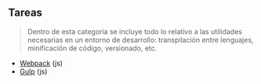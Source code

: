 ## Tareas
> Dentro de esta categoría se incluye todo lo relativo a las utilidades necesarias en un entorno de desarrollo: transpilación entre lenguajes, minificación de código, versionado, etc.

- [Webpack](https://github.com/mondeja/fullstack/tree/master/backend/src/011-tasks/webpack) (js)
- [Gulp](https://github.com/mondeja/fullstack/tree/master/backend/src/011-tasks/gulp) (js)
